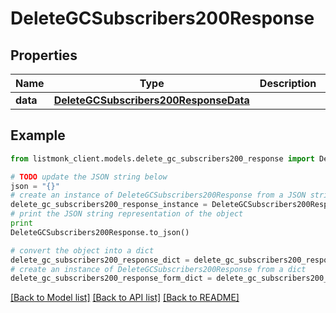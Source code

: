 # DeleteGCSubscribers200Response


## Properties
Name | Type | Description | Notes
------------ | ------------- | ------------- | -------------
**data** | [**DeleteGCSubscribers200ResponseData**](DeleteGCSubscribers200ResponseData.md) |  | [optional] 

## Example

```python
from listmonk_client.models.delete_gc_subscribers200_response import DeleteGCSubscribers200Response

# TODO update the JSON string below
json = "{}"
# create an instance of DeleteGCSubscribers200Response from a JSON string
delete_gc_subscribers200_response_instance = DeleteGCSubscribers200Response.from_json(json)
# print the JSON string representation of the object
print
DeleteGCSubscribers200Response.to_json()

# convert the object into a dict
delete_gc_subscribers200_response_dict = delete_gc_subscribers200_response_instance.to_dict()
# create an instance of DeleteGCSubscribers200Response from a dict
delete_gc_subscribers200_response_form_dict = delete_gc_subscribers200_response.from_dict(delete_gc_subscribers200_response_dict)
```
[[Back to Model list]](../README.md#documentation-for-models) [[Back to API list]](../README.md#documentation-for-api-endpoints) [[Back to README]](../README.md)


